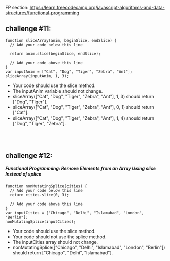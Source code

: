 FP section: https://learn.freecodecamp.org/javascript-algorithms-and-data-structures/functional-programming

## challenge #11: 

```
function sliceArray(anim, beginSlice, endSlice) {
  // Add your code below this line
  
  return anim.slice(beginSlice, endSlice);
  
  // Add your code above this line
}
var inputAnim = ["Cat", "Dog", "Tiger", "Zebra", "Ant"];
sliceArray(inputAnim, 1, 3);
```

- Your code should use the slice method.
- The inputAnim variable should not change.
- sliceArray(["Cat", "Dog", "Tiger", "Zebra", "Ant"], 1, 3) should return ["Dog", "Tiger"].
- sliceArray(["Cat", "Dog", "Tiger", "Zebra", "Ant"], 0, 1) should return ["Cat"].
- sliceArray(["Cat", "Dog", "Tiger", "Zebra", "Ant"], 1, 4) should return ["Dog", "Tiger", "Zebra"].
<br/><br/><br/><br/>
## challenge #12: 
##### Functional Programming: Remove Elements from an Array Using slice Instead of splice

```
function nonMutatingSplice(cities) {
  // Add your code below this line
  return cities.slice(0, 3);
  
  // Add your code above this line
}
var inputCities = ["Chicago", "Delhi", "Islamabad", "London", "Berlin"];
nonMutatingSplice(inputCities);
```

- Your code should use the slice method.
- Your code should not use the splice method.
- The inputCities array should not change.
- nonMutatingSplice(["Chicago", "Delhi", "Islamabad", "London", "Berlin"]) should return ["Chicago", "Delhi", "Islamabad"].


